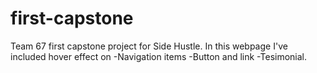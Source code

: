 # first-capstone
Team 67 first capstone project for Side Hustle.
In this webpage I've included hover effect on
-Navigation items
-Button and link
-Tesimonial.
 
